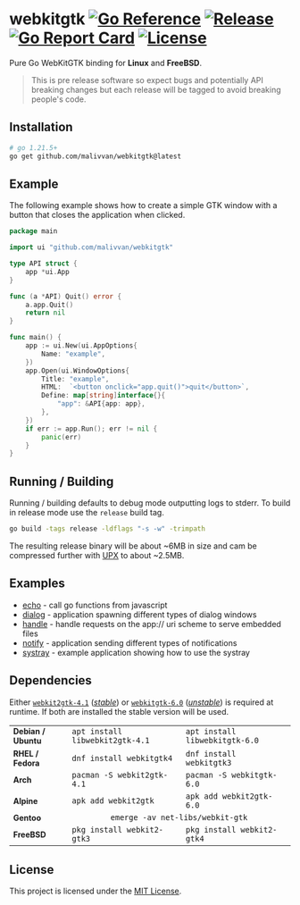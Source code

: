# webkitgtk [![Go Reference](https://pkg.go.dev/badge/github.com/malivvan/webkitgtk.svg)](https://pkg.go.dev/github.com/malivvan/webkitgtk) [![Release](https://img.shields.io/github/v/release/malivvan/webkitgtk.svg?sort=semver)](https://github.com/malivvan/webkitgtk/releases/latest) [![Go Report Card](https://goreportcard.com/badge/github.com/malivvan/webkitgtk)](https://goreportcard.com/report/github.com/malivvan/webkitgtk) [![License](https://img.shields.io/badge/license-MIT-blue.svg)](LICENSE)
Pure Go WebKitGTK binding for **Linux** and **FreeBSD**.

> This is pre release software so expect bugs and potentially API breaking changes
> but each release will be tagged to avoid breaking people's code.

## Installation

```sh
# go 1.21.5+
go get github.com/malivvan/webkitgtk@latest
```

## Example
The following example shows how to create a simple GTK window with a button that closes the application when clicked.
```go
package main

import ui "github.com/malivvan/webkitgtk"

type API struct {
	app *ui.App
}

func (a *API) Quit() error {
	a.app.Quit()
	return nil
}

func main() {
	app := ui.New(ui.AppOptions{
		Name: "example",
	})
	app.Open(ui.WindowOptions{
		Title: "example",
		HTML:  `<button onclick="app.quit()">quit</button>`,
		Define: map[string]interface{}{
			"app": &API{app: app},
		},
	})
	if err := app.Run(); err != nil {
		panic(err)
	}
}
```
## Running / Building

Running / building defaults to debug mode outputting logs to stderr. To build in release mode use the `release` build tag.

```sh
go build -tags release -ldflags "-s -w" -trimpath
```

The resulting release binary will be about ~6MB in size and cam be compressed further with [UPX](https://upx.github.io/) to about ~2.5MB.


## Examples

- [echo](examples/echo/echo.go) - call go functions from javascript 
- [dialog](examples/dialog/dialog.go) - application spawning different types of dialog windows
- [handle](examples/handle/handle.go) - handle requests on the app:// uri scheme to serve embedded files
- [notify](examples/notify/notify.go) - application sending different types of notifications
- [systray](examples/systray/systray.go) - example application showing how to use the systray

## Dependencies
Either
[`webkit2gtk-4.1`](https://pkgs.org/search/?q=webkit2gtk-4.1&on=name)
([*stable*](https://webkitgtk.org/reference/webkit2gtk/stable/)) or
[`webkitgtk-6.0`](https://pkgs.org/search/?q=webkitgtk-6.0&on=name)
([*unstable*](https://webkitgtk.org/reference/webkitgtk/unstable/index.html))
is required at runtime. If both are installed the stable version will be used.

<table>
  <tr>
    <td style="font-size: 14px;font-weight: bold;">Debian / Ubuntu</td>
    <td><code>apt install libwebkit2gtk-4.1</code></td>
    <td><code>apt install libwebkitgtk-6.0</code></td>
  </tr>
    <tr>
        <td style="font-size: 14px;font-weight: bold;">RHEL / Fedora</td>
        <td><code>dnf install webkitgtk4</code></td>
        <td><code>dnf install webkitgtk3</code></td>
    </tr>
    <tr>
        <td style="font-size: 14px;font-weight: bold;">Arch</td>
        <td><code>pacman -S webkit2gtk-4.1</code></td>
        <td><code>pacman -S webkitgtk-6.0</code></td>
    </tr>
    <tr>
        <td style="font-size: 14px;font-weight: bold;">Alpine</td>
        <td><code>apk add webkit2gtk</code></td>
        <td><code>apk add webkit2gtk-6.0</code></td>
    </tr>
    <tr>
        <td style="font-size: 14px;font-weight: bold;">Gentoo</td>
        <td colspan="2" align="center"><code style="margin:0px;padding:2px">emerge -av net-libs/webkit-gtk</code></td>
    </tr>
    <tr>
        <td style="font-size: 14px;font-weight: bold;">FreeBSD</td>
        <td><code>pkg install webkit2-gtk3</code></td>
        <td><code>pkg install webkit2-gtk4</code></td>
    </tr>
</table>

## License
This project is licensed under the [MIT License](LICENSE).
